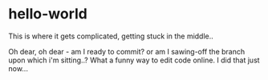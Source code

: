 # hello-world
This is where it gets complicated, getting stuck in the middle..

Oh dear, oh dear - am I ready to commit? or am I sawing-off the branch upon which i'm sitting..?
What a funny way to edit code online. I did that just now...
